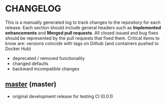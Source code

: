 # CHANGELOG

This is a manually generated log to track changes to the repository for each release. 
Each section should include general headers such as **Implemented enhancements** 
and **Merged pull requests**. All closed issued and bug fixes should be 
represented by the pull requests that fixed them. Critical items to know are:
versions coincide with tags on Github (and containers pushed to Docker Hub)

 - deprecated / removed functionality
 - changed defaults
 - backward incompatible changes

## [master](https://github.com/vsoch/deepdream-docker/tree/master) (master)
 - original development release for testing CI (0.0.1)

